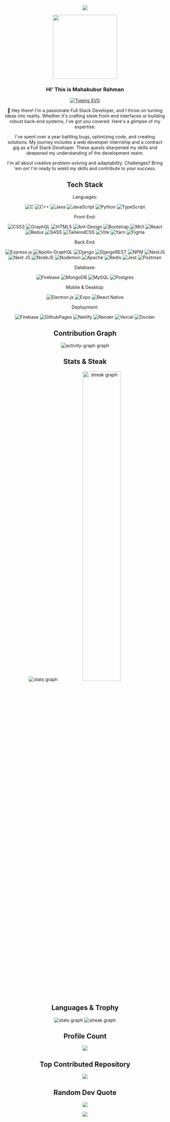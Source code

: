 <div align="center">

<section>

![](https://capsule-render.vercel.app/api?type=waving&color=gradient&height=100&section=header)

  <img src="https://i.pinimg.com/originals/81/17/8b/81178b47a8598f0c81c4799f2cdd4057.gif" width="200">
  <h3>HI' This is Mahabubur Rahman</h3>

[![Typing SVG](https://readme-typing-svg.herokuapp.com?font=Fira+Code&weight=700&pause=1000&center=true&random=false&width=435&lines=Full+Stack+Developer;Software+Engineer;Competitive+Programmer;Revolutionary+Coding+Methodologist)](https://git.io/typing-svg)

</section>

<section>
    <p>
👋 Hey there! I'm a passionate Full Stack Developer, and I thrive on turning ideas into reality. Whether it's crafting sleek front-end interfaces or building robust back-end systems, I've got you covered. Here's a glimpse of my expertise:

I've spent over a year battling bugs, optimizing code, and creating solutions. My journey includes a web developer internship and a contract gig as a Full Stack Developer. These quests sharpened my skills and deepened my understanding of the development realm.

I'm all about creative problem-solving and adaptability. Challenges? Bring 'em on! I'm ready to wield my skills and contribute to your success.
</p>

</section>

<section>
    <h2>Tech Stack</h2>
    <p>Languages:</p>

![C](https://img.shields.io/badge/c-%2300599C.svg?style=for-the-badge&logo=c&logoColor=white) ![C++](https://img.shields.io/badge/c++-%2300599C.svg?style=for-the-badge&logo=c%2B%2B&logoColor=white) ![Java](https://img.shields.io/badge/java-%23ED8B00.svg?style=for-the-badge&logo=openjdk&logoColor=white) ![JavaScript](https://img.shields.io/badge/javascript-%23323330.svg?style=for-the-badge&logo=javascript&logoColor=%23F7DF1E) ![Python](https://img.shields.io/badge/python-3670A0?style=for-the-badge&logo=python&logoColor=ffdd54) ![TypeScript](https://img.shields.io/badge/typescript-%23007ACC.svg?style=for-the-badge&logo=typescript&logoColor=white)

<p>Front End:</p>

![CSS3](https://img.shields.io/badge/css3-%231572B6.svg?style=for-the-badge&logo=css3&logoColor=white) ![GraphQL](https://img.shields.io/badge/-GraphQL-E10098?style=for-the-badge&logo=graphql&logoColor=white) ![HTML5](https://img.shields.io/badge/html5-%23E34F26.svg?style=for-the-badge&logo=html5&logoColor=white) ![Ant-Design](https://img.shields.io/badge/-AntDesign-%230170FE?style=for-the-badge&logo=ant-design&logoColor=white) ![Bootstrap](https://img.shields.io/badge/bootstrap-%238511FA.svg?style=for-the-badge&logo=bootstrap&logoColor=white) ![MUI](https://img.shields.io/badge/MUI-%230081CB.svg?style=for-the-badge&logo=mui&logoColor=white) ![React](https://img.shields.io/badge/react-%2320232a.svg?style=for-the-badge&logo=react&logoColor=%2361DAFB) ![Redux](https://img.shields.io/badge/redux-%23593d88.svg?style=for-the-badge&logo=redux&logoColor=white) ![SASS](https://img.shields.io/badge/SASS-hotpink.svg?style=for-the-badge&logo=SASS&logoColor=white) ![TailwindCSS](https://img.shields.io/badge/tailwindcss-%2338B2AC.svg?style=for-the-badge&logo=tailwind-css&logoColor=white) ![Vite](https://img.shields.io/badge/vite-%23646CFF.svg?style=for-the-badge&logo=vite&logoColor=white) ![Yarn](https://img.shields.io/badge/yarn-%232C8EBB.svg?style=for-the-badge&logo=yarn&logoColor=white) ![Figma](https://img.shields.io/badge/figma-%23F24E1E.svg?style=for-the-badge&logo=figma&logoColor=white)

<p>Back End:</p>

![Express.js](https://img.shields.io/badge/express.js-%23404d59.svg?style=for-the-badge&logo=express&logoColor=%2361DAFB) ![Apollo-GraphQL](https://img.shields.io/badge/-ApolloGraphQL-311C87?style=for-the-badge&logo=apollo-graphql) ![Django](https://img.shields.io/badge/django-%23092E20.svg?style=for-the-badge&logo=django&logoColor=white) ![DjangoREST](https://img.shields.io/badge/DJANGO-REST-ff1709?style=for-the-badge&logo=django&logoColor=white&color=ff1709&labelColor=gray) ![NPM](https://img.shields.io/badge/NPM-%23CB3837.svg?style=for-the-badge&logo=npm&logoColor=white) ![NestJS](https://img.shields.io/badge/nestjs-%23E0234E.svg?style=for-the-badge&logo=nestjs&logoColor=white) ![Next JS](https://img.shields.io/badge/Next-black?style=for-the-badge&logo=next.js&logoColor=white) ![NodeJS](https://img.shields.io/badge/node.js-6DA55F?style=for-the-badge&logo=node.js&logoColor=white) ![Nodemon](https://img.shields.io/badge/NODEMON-%23323330.svg?style=for-the-badge&logo=nodemon&logoColor=%BBDEAD) ![Apache](https://img.shields.io/badge/apache-%23D42029.svg?style=for-the-badge&logo=apache&logoColor=white) ![Redis](https://img.shields.io/badge/redis-%23DD0031.svg?style=for-the-badge&logo=redis&logoColor=white) ![Jest](https://img.shields.io/badge/-jest-%23C21325?style=for-the-badge&logo=jest&logoColor=white) ![Postman](https://img.shields.io/badge/Postman-FF6C37?style=for-the-badge&logo=postman&logoColor=white)

<p>Database:</p>

![Firebase](https://img.shields.io/badge/Firebase-039BE5?style=for-the-badge&logo=Firebase&logoColor=white) ![MongoDB](https://img.shields.io/badge/MongoDB-%234ea94b.svg?style=for-the-badge&logo=mongodb&logoColor=white) ![MySQL](https://img.shields.io/badge/mysql-%2300000f.svg?style=for-the-badge&logo=mysql&logoColor=white) ![Postgres](https://img.shields.io/badge/postgres-%23316192.svg?style=for-the-badge&logo=postgresql&logoColor=white)

<p>Mobile & Desktop:</p>

![Electron.js](https://img.shields.io/badge/Electron-191970?style=for-the-badge&logo=Electron&logoColor=white) ![Expo](https://img.shields.io/badge/expo-1C1E24?style=for-the-badge&logo=expo&logoColor=#D04A37) ![React Native](https://img.shields.io/badge/react_native-%2320232a.svg?style=for-the-badge&logo=react&logoColor=%2361DAFB)

<p>Deployment:</p>

![Firebase](https://img.shields.io/badge/firebase-%23039BE5.svg?style=for-the-badge&logo=firebase) ![GithubPages](https://img.shields.io/badge/github%20pages-121013?style=for-the-badge&logo=github&logoColor=white) ![Netlify](https://img.shields.io/badge/netlify-%23000000.svg?style=for-the-badge&logo=netlify&logoColor=#00C7B7) ![Render](https://img.shields.io/badge/Render-%46E3B7.svg?style=for-the-badge&logo=render&logoColor=white) ![Vercel](https://img.shields.io/badge/vercel-%23000000.svg?style=for-the-badge&logo=vercel&logoColor=white) ![Docker](https://img.shields.io/badge/docker-%230db7ed.svg?style=for-the-badge&logo=docker&logoColor=white)

</section>

<section>

 <h2>Contribution Graph</h2>

  <img src="https://github-readme-activity-graph.vercel.app/graph?username=mahabubr&radius=16&theme=react&area=true&order=5&hide_title=false"  alt="activity-graph graph"  />

</section>

<section >

 <h2>Stats & Steak</h2>

<div >
    <img src="https://github-readme-stats.vercel.app/api?username=mahabubr&hide_title=false&hide_rank=false&show_icons=true&include_all_commits=true&count_private=true&disable_animations=false&theme=dracula&locale=en&hide_border=false&order=1" alt="stats graph"  />
    <img src="https://streak-stats.demolab.com?user=mahabubr&locale=en&mode=daily&theme=dracula&hide_border=false&border_radius=5&order=3" alt="streak graph" style="width: calc(50% - 5px); margin-left: 10px;" />
  </div>

</section>

<section >

 <h2>Languages & Trophy</h2>

<div >
    <img src="https://github-readme-stats.vercel.app/api/top-langs?username=mahabubr&locale=en&hide_title=false&layout=compact&card_width=320&langs_count=5&theme=dracula&hide_border=false&order=21" alt="stats graph"  />
    <img src="https://github-profile-trophy.vercel.app?username=mahabubr&theme=dracula&column=4&row=2&margin-w=8&margin-h=8&no-bg=false&no-frame=true&order=4" alt="streak graph" />
  </div>

</section>

<section>

 <h2>Profile Count</h2>

  <img src="https://profile-counter.glitch.me/mahabubr/count.svg?"  />

</section>

<section>
    <h2>Top Contributed Repository</h2>

![](https://github-contributor-stats.vercel.app/api?username=mahabubr&limit=5&theme=dark&combine_all_yearly_contributions=true)

</section>

<section>
    <h2>Random Dev Quote</h2>

![](https://quotes-github-readme.vercel.app/api?type=horizontal&theme=radical)

</section>

![](https://capsule-render.vercel.app/api?type=waving&color=gradient&height=100&section=footer)

</div>
